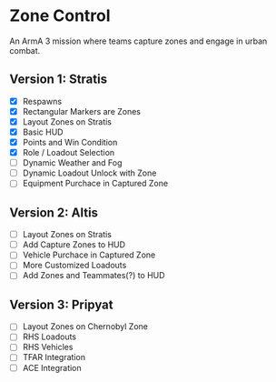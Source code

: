 # Zone Control

An ArmA 3 mission where teams capture zones and engage in urban combat.

## Version 1: Stratis

- [x] Respawns
- [x] Rectangular Markers are Zones
- [x] Layout Zones on Stratis
- [x] Basic HUD
- [x] Points and Win Condition
- [x] Role / Loadout Selection
- [ ] Dynamic Weather and Fog
- [ ] Dynamic Loadout Unlock with Zone
- [ ] Equipment Purchace in Captured Zone

## Version 2: Altis

- [ ] Layout Zones on Stratis
- [ ] Add Capture Zones to HUD
- [ ] Vehicle Purchace in Captured Zone
- [ ] More Customized Loadouts
- [ ] Add Zones and Teammates(?) to HUD

## Version 3: Pripyat

- [ ] Layout Zones on Chernobyl Zone
- [ ] RHS Loadouts
- [ ] RHS Vehicles
- [ ] TFAR Integration
- [ ] ACE Integration
